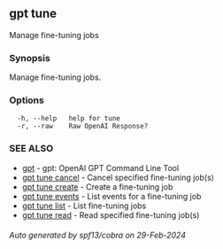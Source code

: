 ## gpt tune

Manage fine-tuning jobs

### Synopsis

Manage fine-tuning jobs.

### Options

```
  -h, --help   help for tune
  -r, --raw    Raw OpenAI Response?
```

### SEE ALSO

* [gpt](gpt.md)	 - gpt: OpenAI GPT Command Line Tool
* [gpt tune cancel](gpt_tune_cancel.md)	 - Cancel specified fine-tuning job(s)
* [gpt tune create](gpt_tune_create.md)	 - Create a fine-tuning job
* [gpt tune events](gpt_tune_events.md)	 - List events for a fine-tuning job
* [gpt tune list](gpt_tune_list.md)	 - List fine-tuning jobs
* [gpt tune read](gpt_tune_read.md)	 - Read specified fine-tuning job(s)

###### Auto generated by spf13/cobra on 29-Feb-2024
